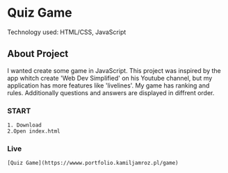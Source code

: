 # Quiz Game

Technology used: HTML/CSS, JavaScript

## About Project

I wanted create some game in JavaScript. This project was inspired by the app whitch create 'Web Dev Simplified' on his Youtube channel, but my application has more features like  'livelines'. My game has ranking and rules. Additionally questions and answers are displayed in diffrent order.
### START

```
1. Download
2.Open index.html
```

### Live

```
[Quiz Game](https://wwww.portfolio.kamiljamroz.pl/game)

```

